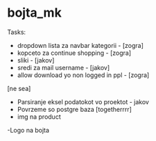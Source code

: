 # bojta_mk

Tasks:

- dropdown lista za navbar kategorii - [zogra]
- kopceto za continue shopping - [zogra]
- sliki - [jakov]
- sredi za mail username - [jakov]
- allow download yo non logged in ppl - [zogra]


[ne sea]
- Parsiranje eksel podatokot vo proektot - jakov
- Povrzeme so postgre baza [togetherrrr]
- img na product

-Logo na bojta


